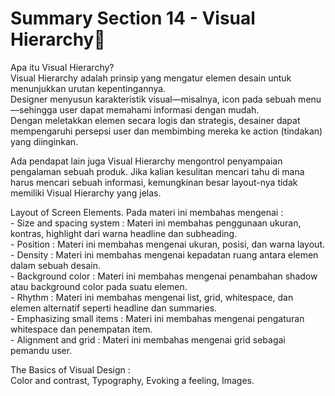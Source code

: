 # Summary Section 14 - Visual Hierarchy:rocket:

Apa itu Visual Hierarchy? <br>
Visual Hierarchy adalah prinsip yang mengatur elemen desain untuk menunjukkan urutan kepentingannya.<br>
Designer menyusun karakteristik visual—misalnya, icon pada sebuah menu —sehingga user dapat memahami informasi dengan mudah.
<br>
Dengan meletakkan elemen secara logis dan strategis, desainer dapat mempengaruhi persepsi user dan membimbing mereka ke action (tindakan) yang diinginkan. <p>
Ada pendapat lain juga Visual Hierarchy mengontrol penyampaian pengalaman sebuah produk. Jika kalian kesulitan mencari tahu di mana harus mencari sebuah informasi, kemungkinan besar layout-nya tidak memiliki Visual Hierarchy yang jelas.
<p>
Layout of Screen Elements. Pada materi ini membahas mengenai :<br>
- Size and spacing system : Materi ini membahas penggunaan ukuran, kontras, highlight dari warna headline dan subheading.<br>
- Position : Materi ini membahas mengenai ukuran, posisi, dan warna layout.<br>
- Density : Materi ini membahas mengenai kepadatan ruang antara elemen dalam sebuah desain.<br>
- Background color : Materi ini membahas mengenai penambahan shadow atau background color pada suatu elemen. <br>
- Rhythm : Materi ini membahas mengenai list, grid, whitespace, dan elemen alternatif seperti headline dan summaries.<br>
- Emphasizing small items : Materi ini membahas mengenai pengaturan whitespace dan penempatan item.<br>
- Alignment and grid : Materi ini membahas mengenai grid sebagai pemandu user.
<p>
The Basics of Visual Design : <br>
Color and contrast, Typography, Evoking a feeling, Images.
